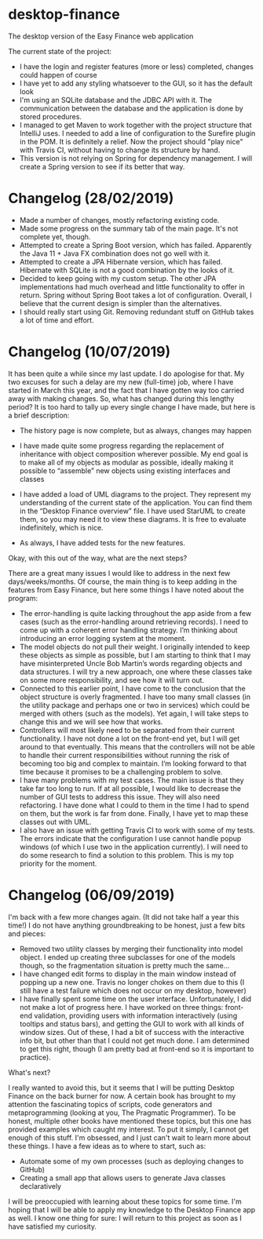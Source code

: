 # desktop-finance

The desktop version of the Easy Finance web application

The current state of the project:
- I have the login and register features (more or less) completed, changes could happen of course
- I have yet to add any styling whatsoever to the GUI, so it has the default look
- I'm using an SQLite database and the JDBC API with it. The communication between the database and the application is done by stored procedures.
- I managed to get Maven to work together with the project structure that IntelliJ uses. I needed to add a line of configuration to the Surefire plugin in the POM. It is definitely a relief. Now the project should "play nice" with Travis CI, without having to change its structure by hand.
- This version is not relying on Spring for dependency management. I will create a Spring version to see if its better that way.

# Changelog (28/02/2019)

- Made a number of changes, mostly refactoring existing code.
- Made some progress on the summary tab of the main page. It's not complete yet, though.
- Attempted to create a Spring Boot version, which has failed. Apparently the Java 11 + Java FX combination does not go well with it.
- Attempted to create a JPA Hibernate version, which has failed. Hibernate with SQLite is not a good combination by the looks of it.
- Decided to keep going with my custom setup. The other JPA implementations had much overhead and little functionality to offer in return. Spring without Spring Boot takes a lot of configuration. Overall, I believe that the current design is simpler than the alternatives.
- I should really start using Git. Removing redundant stuff on GitHub takes a lot of time and effort.

# Changelog (10/07/2019)

It has been quite a while since my last update. I do apologise for that. My two excuses for such a delay are my new (full-time) job, where I have started in March this year, and the fact that I have gotten way too carried away with making changes. 
So, what has changed during this lengthy period?
It is too hard to tally up every single change I have made, but here is a brief description:
- The history page is now complete, but as always, changes may happen
- I have made quite some progress regarding the replacement of inheritance with object composition wherever possible. My end goal is to make all of my objects as modular as possible, ideally making it possible to “assemble” new objects using existing interfaces and classes

- I have added a load of UML diagrams to the project. They represent my understanding of the current state of the application. You can find them in the “Desktop Finance overview” file. I have used StarUML to create them, so you may need it to view these diagrams. It is free to evaluate indefinitely, which is nice.
- As always, I have added tests for the new features.

Okay, with this out of the way, what are the next steps?

There are a great many issues I would like to address in the next few days/weeks/months. Of course, the main thing is to keep adding in the features from Easy Finance, but here some things I have noted about the program:
- The error-handling is quite lacking throughout the app aside from a few cases (such as the error-handling around retrieving records). I need to come up with a coherent error handling strategy. I’m thinking about introducing an error logging system at the moment.
- The model objects do not pull their weight. I originally intended to keep these objects as simple as possible, but I am starting to think that I may have misinterpreted Uncle Bob Martin’s words regarding objects and data structures. I will try a new approach, one where these classes take on some more responsibility, and see how it will turn out.
- Connected to this earlier point, I have come to the conclusion that the object structure is overly fragmented. I have too many small classes (in the utility package and perhaps one or two in services) which could be merged with others (such as the models). Yet again, I will take steps to change this and we will see how that works.
- Controllers will most likely need to be separated from their current functionality. I have not done a lot on the front-end yet, but I will get around to that eventually. This means that the controllers will not be able to handle their current responsibilities without running the risk of becoming too big and complex to maintain. I’m looking forward to that time because it promises to be a challenging problem to solve.
- I have many problems with my test cases. The main issue is that they take far too long to run. If at all possible, I would like to decrease the number of GUI tests to address this issue. They will also need refactoring. I have done what I could to them in the time I had to spend on them, but the work is far from done. Finally, I have yet to map these classes out with UML.
- I also have an issue with getting Travis CI to work with some of my tests. The errors indicate that the configuration I use cannot handle popup windows (of which I use two in the application currently). I will need to do some research to find a solution to this problem. This is my top priority for the moment.

# Changelog (06/09/2019)

I'm back with a few more changes again. (It did not take half a year this time!) I do not have anything groundbreaking to be honest, just a few bits and pieces:

- Removed two utility classes by merging their functionality into model object. I ended up creating three subclasses for one of the models though, so the fragmentation situation is pretty much the same...
- I have changed edit forms to display in the main window instead of popping up a new one. Travis no longer chokes on them due to this (I still have a test failure which does not occur on my desktop, however)
- I have finally spent some time on the user interface. Unfortunately, I did not make a lot of progress here. I have worked on three things: front-end validation, providing users with information interactively (using tooltips and status bars), and getting the GUI to work with all kinds of window sizes. Out of these, I had a bit of success with the interactive info bit, but other than that I could not get much done. I am determined to get this right, though (I am pretty bad at front-end so it is important to practice).

What's next?

I really wanted to avoid this, but it seems that I will be putting Desktop Finance on the back burner for now. A certain book has brought to my attention the fascinating topics of scripts, code generators and metaprogramming (looking at you, The Pragmatic Programmer). To be honest, multiple other books have mentioned these topics, but this one has provided examples which caught my interest. To put it simply, I cannot get enough of this stuff. I'm obsessed, and I just can't wait to learn more about these things. I have a few ideas as to where to start, such as:
- Automate some of my own processes (such as deploying changes to GitHub)
- Creating a small app that allows users to generate Java classes declaratively

I will be preoccupied with learning about these topics for some time. I'm hoping that I will be able to apply my knowledge to the Desktop Finance app as well. I know one thing for sure: I will return to this project as soon as I have satisfied my curiosity.

